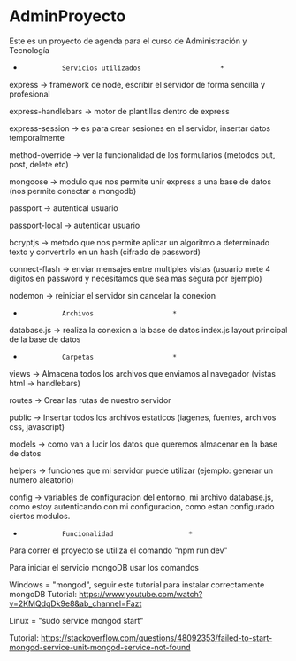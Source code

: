 # AdminProyecto
Este es un proyecto de agenda para el curso de Administración y Tecnología

*				Servicios utilizados					*


express -> framework de node, escribir el servidor de forma sencilla y profesional

express-handlebars -> motor de plantillas dentro de express

express-session -> es para crear sesiones en el servidor, insertar datos temporalmente

method-override -> ver la funcionalidad de los formularios (metodos put, post, delete etc)

mongoose -> modulo que nos permite unir express a una base de datos (nos permite conectar a mongodb)

passport -> autentical usuario

passport-local -> autenticar usuario

bcryptjs -> metodo que nos permite aplicar un algoritmo a determinado texto y convertirlo en un hash (cifrado de password)

connect-flash -> enviar mensajes entre multiples vistas (usuario mete 4 digitos en password y necesitamos que sea mas segura por ejemplo)

nodemon -> reiniciar el servidor sin cancelar la conexion


*				Archivos					*
database.js -> realiza la conexion a la base de datos
index.js layout principal de la base de datos

*				Carpetas					*

views -> Almacena todos los archivos que enviamos al navegador (vistas html -> handlebars)

routes -> Crear las rutas de nuestro servidor

public -> Insertar todos los archivos estaticos (iagenes, fuentes, archivos css, javascript)

models -> como van a lucir los datos que queremos almacenar en la base de datos

helpers -> funciones que mi servidor puede utilizar (ejemplo: generar un numero aleatorio)

config -> variables de configuracion del entorno, mi archivo database.js, como estoy autenticando con mi configuracion, como estan configurado ciertos modulos.

*				Funcionalidad					*

Para correr el proyecto se utiliza el comando "npm run dev"

Para iniciar el servicio mongoDB usar los comandos

Windows = "mongod", seguir este tutorial para instalar correctamente mongoDB 
Tutorial: https://www.youtube.com/watch?v=2KMQdqDk9e8&ab_channel=Fazt

Linux = "sudo service mongod start" 

Tutorial: https://stackoverflow.com/questions/48092353/failed-to-start-mongod-service-unit-mongod-service-not-found